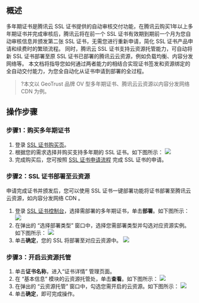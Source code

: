 
## 概述
多年期证书是腾讯云 SSL 证书提供的自动审核交付功能，在腾讯云购买1年以上多年期证书并完成审核后，腾讯云将在前一个 SSL 证书有效期到期前一个月为您自动审核信息并颁发第二张 SSL 证书，无需您进行重新申请，简化 SSL 证书产品申请和续费时的繁琐流程。
同时，腾讯云 SSL 证书支持云资源托管能力，可自动将新 SSL 证书部署至原 SSL 证书已部署的腾讯云云资源，例如负载均衡、内容分发网络等。
本文档将指导您如何通过两者能力的相结合实现证书签发和资源绑定的全自动交付能力，为您全自动化从证书申请到部署的全过程。

>?本文以 GeoTrust 品牌 OV 型多年期证书、腾讯云云资源以内容分发网络 CDN 为例。
>
## 操作步骤
### 步骤1：购买多年期证书
1. 登录 [SSL 证书购买页](https://buy.cloud.tencent.com/ssl?fromSource=ssl)。
2. 根据您的需求选择并购买支持多年期的 SSL 证书。如下图所示：
![](https://qcloudimg.tencent-cloud.cn/raw/7ff9f88fab2c51c611fbc1fd378f594c.png)
3. 完成购买后，您可按照 [SSL 证书申请流程](https://cloud.tencent.com/document/product/400/43473) 完成 SSL 证书的申请。

### 步骤2：SSL 证书部署至云资源
申请完成证书并颁发后，您可以使用 SSL 证书一键部署功能将证书部署至腾讯云云资源，如内容分发网络 CDN 。
1. 登录 [SSL 证书控制台](https://console.cloud.tencent.com/ssl)，选择需部署的多年期证书，单击**部署**。如下图所示：
![](https://qcloudimg.tencent-cloud.cn/raw/36cd3a92978ffc05b0647e4b6d622681.png)
2. 在弹出的 “选择部署类型” 窗口中，选择您需部署类型并勾选对应资源实例。如下图所示：
![](https://qcloudimg.tencent-cloud.cn/raw/2c336f46ef87327a15a2f5ce4704f2a6.png)
3. 单击**确定**，您的 SSL 将部署至对应云资源中。
![](https://qcloudimg.tencent-cloud.cn/raw/77fce0b5d823f10344be406857fa5b14.png)

### 步骤3：开启云资源托管
1. 单击**证书名称**，进入“证书详情” 管理页面。
2. 在 “基本信息” 模块的云资源托管处，单击**查看**。如下图所示：
![](https://qcloudimg.tencent-cloud.cn/raw/2b129f96eaa24f4eeb795e5a8df27585.png)
3. 在弹出的 “云资源托管” 窗口中，勾选您需开启的云资源。如下图所示：
![](https://qcloudimg.tencent-cloud.cn/raw/14523ac4ea26d737a354f1c60bb8d1d3.png)
4. 单击**确定**，即可完成操作。
















